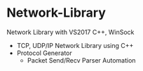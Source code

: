 # Network-Library
Network Library with VS2017 C++, WinSock

- TCP, UDP/IP Network Library using C++
- Protocol Generator
  - Packet Send/Recv Parser Automation
 
